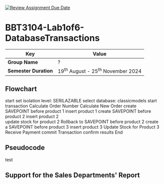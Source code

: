 [![Review Assignment Due Date](https://classroom.github.com/assets/deadline-readme-button-22041afd0340ce965d47ae6ef1cefeee28c7c493a6346c4f15d667ab976d596c.svg)](https://classroom.github.com/a/r-tQZu0l)
# BBT3104-Lab1of6-DatabaseTransactions


| **Key**                                                               | Value                                                                                                                                                                              |
|---------------|---------------------------------------------------------|
| **Group Name**                                                               | ? |
| **Semester Duration**                                                 | 19<sup>th</sup> August - 25<sup>th</sup> November 2024                                                                                                                       |

## Flowchart
start 
set isolation level: SERILAZABLE
select database: classicmodels
start transaction
Calculate Order Number
Calculate New Order
create SAVEPOINT before product 1
insert product 1 
create SAVEPOINT before product 2
insert product 2  
update stock for product 2 
Rollback to SAVEPOINT before product 2
create a SAVEPOINT before product 3 
insert product 3 
Update Stock for Product 3 
Receive Payment
commit Transaction
confirm results
End
## Pseudocode
test
## Support for the Sales Departments' Report
